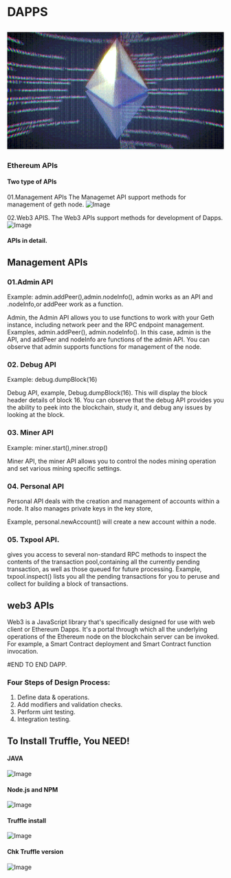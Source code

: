 # DAPPS
![Image](Images/ethereum-1.gif)
-----
### Ethereum APIs 
#### Two type of APIs
01.Management APIs
The Managemet API support methods for management of geth node. 
![Image](Images/ethereum_solidity.jpg)

02.Web3 APIS. 
The Web3 APIs support methods for development of Dapps.
![Image](Images/ethereum_solidity.jpg)

#### APIs in detail. 

## Management APIs

### 01.Admin API

Example: admin.addPeer(),admin.nodeInfo(), admin works as an API and .nodeInfo,or addPeer work as a function.

Admin, the Admin API allows you to use functions to work with your Geth instance, including network peer and the RPC endpoint management. Examples, admin.addPeer(), admin.nodeInfo(). In this case, admin is the API, and addPeer and nodeInfo are functions of the admin API. You can observe that admin supports functions for management of the node. 

### 02. Debug API

Example: debug.dumpBlock(16)

Debug API, example, Debug.dumpBlock(16). This will display the block header details of block 16. You can observe that the debug API provides you the ability to peek into the blockchain, study it, and debug any issues by looking at the block.


### 03. Miner API

Example: miner.start(),miner.strop()

Miner API, the miner API allows you to control the nodes mining operation and set various mining specific settings.

### 04. Personal API

Personal API deals with the creation and management of accounts within a node. It also manages private keys in the key store,


Example, personal.newAccount() will create a new account within a node.

### 05. Txpool API.

gives you access to several non-standard RPC methods to inspect the contents of the transaction pool,containing all the currently pending transaction, as well as those queued for future processing. Example, txpool.inspect() lists you all the pending transactions for you to peruse and collect for building a block of transactions.

## web3 APIs

Web3 is a JavaScript library that's specifically designed for use with web client or Ethereum Dapps. It's a portal through which all the underlying operations of the Ethereum node on the blockchain server can be invoked. For example, a Smart Contract deployment and Smart Contract function invocation.

#END TO END DAPP.

### Four Steps of Design Process:

1. Define data & operations.
2. Add modifiers and validation checks.
3. Perform uint testing.
4. Integration testing.

## To Install Truffle, You NEED!

#### JAVA

![Image](Images/ethereum_solidity.jpg)

#### Node.js and NPM

![Image](Images/ethereum_solidity.jpg)

#### Truffle install

![Image](Images/ethereum_solidity.jpg)

#### Chk Truffle version

![Image](Images/ethereum_solidity.jpg)
















